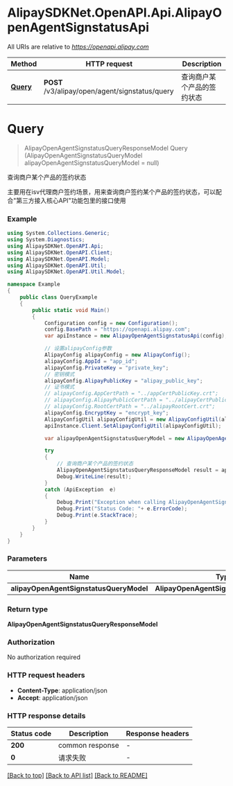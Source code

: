 # AlipaySDKNet.OpenAPI.Api.AlipayOpenAgentSignstatusApi

All URIs are relative to *https://openapi.alipay.com*

Method | HTTP request | Description
------------- | ------------- | -------------
[**Query**](AlipayOpenAgentSignstatusApi.md#query) | **POST** /v3/alipay/open/agent/signstatus/query | 查询商户某个产品的签约状态


<a name="query"></a>
# **Query**
> AlipayOpenAgentSignstatusQueryResponseModel Query (AlipayOpenAgentSignstatusQueryModel alipayOpenAgentSignstatusQueryModel = null)

查询商户某个产品的签约状态

主要用在isv代理商户签约场景，用来查询商户签约某个产品的签约状态，可以配合\"第三方接入核心API\"功能包里的接口使用

### Example
```csharp
using System.Collections.Generic;
using System.Diagnostics;
using AlipaySDKNet.OpenAPI.Api;
using AlipaySDKNet.OpenAPI.Client;
using AlipaySDKNet.OpenAPI.Model;
using AlipaySDKNet.OpenAPI.Util;
using AlipaySDKNet.OpenAPI.Util.Model;

namespace Example
{
    public class QueryExample
    {
        public static void Main()
        {
            Configuration config = new Configuration();
            config.BasePath = "https://openapi.alipay.com";
            var apiInstance = new AlipayOpenAgentSignstatusApi(config);

            // 设置alipayConfig参数
            AlipayConfig alipayConfig = new AlipayConfig();
            alipayConfig.AppId = "app_id";
            alipayConfig.PrivateKey = "private_key";
            // 密钥模式
            alipayConfig.AlipayPublicKey = "alipay_public_key";
            // 证书模式
            // alipayConfig.AppCertPath = "../appCertPublicKey.crt";
            // alipayConfig.AlipayPublicCertPath = "../alipayCertPublicKey_RSA2.crt";
            // alipayConfig.RootCertPath = "../alipayRootCert.crt";
            alipayConfig.EncryptKey = "encrypt_key";
            AlipayConfigUtil alipayConfigUtil = new AlipayConfigUtil(alipayConfig);
            apiInstance.Client.SetAlipayConfigUtil(alipayConfigUtil);

            var alipayOpenAgentSignstatusQueryModel = new AlipayOpenAgentSignstatusQueryModel(); // AlipayOpenAgentSignstatusQueryModel |  (optional) 

            try
            {
                // 查询商户某个产品的签约状态
                AlipayOpenAgentSignstatusQueryResponseModel result = apiInstance.Query(alipayOpenAgentSignstatusQueryModel);
                Debug.WriteLine(result);
            }
            catch (ApiException  e)
            {
                Debug.Print("Exception when calling AlipayOpenAgentSignstatusApi.Query: " + e.Message );
                Debug.Print("Status Code: "+ e.ErrorCode);
                Debug.Print(e.StackTrace);
            }
        }
    }
}
```

### Parameters

Name | Type | Description  | Notes
------------- | ------------- | ------------- | -------------
 **alipayOpenAgentSignstatusQueryModel** | **AlipayOpenAgentSignstatusQueryModel**|  | [optional] 

### Return type

**AlipayOpenAgentSignstatusQueryResponseModel**

### Authorization

No authorization required

### HTTP request headers

 - **Content-Type**: application/json
 - **Accept**: application/json


### HTTP response details
| Status code | Description | Response headers |
|-------------|-------------|------------------|
| **200** | common response |  -  |
| **0** | 请求失败 |  -  |

[[Back to top]](#) [[Back to API list]](../README.md#documentation-for-api-endpoints) [[Back to README]](../README.md)

